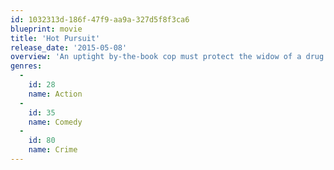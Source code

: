 ```yaml
---
id: 1032313d-186f-47f9-aa9a-327d5f8f3ca6
blueprint: movie
title: 'Hot Pursuit'
release_date: '2015-05-08'
overview: 'An uptight by-the-book cop must protect the widow of a drug boss from crooked cops and gunmen.'
genres:
  -
    id: 28
    name: Action
  -
    id: 35
    name: Comedy
  -
    id: 80
    name: Crime
---
```

